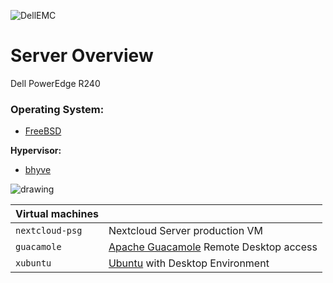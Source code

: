 ![DellEMC](/images/Dell_EMC.png)

# Server Overview 

Dell PowerEdge R240

### Operating System:
- [FreeBSD](https://www.freebsd.org/)

**Hypervisor:** 
- [bhyve](https://bhyve.org/)

![drawing](/images/server-overview.png)

| Virtual machines  |   |
|  --  |  --  |
| `nextcloud-psg` | Nextcloud Server production VM |
| `guacamole`  | [Apache Guacamole](https://guacamole.apache.org/) Remote Desktop access |
| `xubuntu`  |  [Ubuntu](https://xubuntu.org/) with Desktop Environment |
